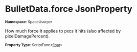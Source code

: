 # BulletData.force JsonProperty

<small>**Namespace**: SpaceUsurper</small>

How much force it applies to pxcs it hits (also affected by pixelDamagePercent).

<small>**Property Type**: ScriptFunc&lt;[float](https://docs.microsoft.com/en-us/dotnet/api/system.single?view=netframework-4.5)&gt;</small>


